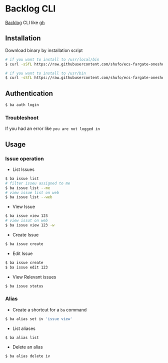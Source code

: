 # Backlog CLI

[Backlog](https://backlog.com/) CLI like [gh](https://cli.github.com/)

## Installation

Download binary by installation script

```bash
# if you want to install to /usr/local/bin
$ curl -sSfL https://raw.githubusercontent.com/shufo/ecs-fargate-oneshot/master/install.sh  | sudo sh -s - -b /usr/local/bin

# if you want to install to /usr/bin
$ curl -sSfL https://raw.githubusercontent.com/shufo/ecs-fargate-oneshot/master/install.sh  | sudo sh -s - -b /usr/bin
```

## Authentication

```bash
$ ba auth login
```

### Troubleshoot

If you had an error like `you are not logged in`

## Usage

### Issue operation

- List Issues

```bash
$ ba issue list
# filter isseu assigned to me
$ ba issue list --me
# view issue list on web
$ ba issue list --web
```

- View Issue

```bash
$ ba issue view 123
# view issut on web
$ ba issue view 123 -w
```

- Create Issue

```bash
$ ba issue create
```

- Edit Issue

```bash
$ ba issue create
$ ba issue edit 123
```

- View Relevant issues

```bash
$ ba issue status
```

### Alias

- Create a shortcut for a `ba` command

```bash
$ ba alias set iv 'issue view'
```

- List aliases

```bash
$ ba alias list
```

- Delete an alias

```bash
$ ba alias delete iv
```
